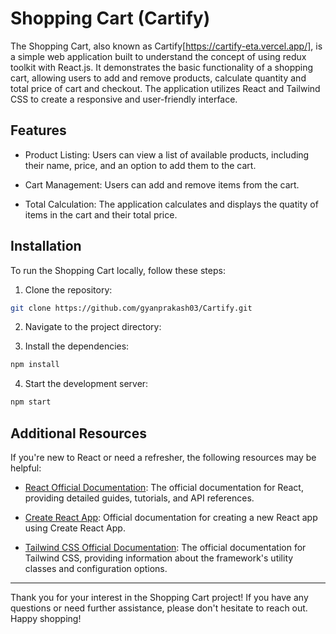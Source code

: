 # Shopping Cart (Cartify)

The Shopping Cart, also known as Cartify[https://cartify-eta.vercel.app/], is a simple web application built to understand the concept of using redux toolkit with React.js. It demonstrates the basic functionality of a shopping cart, allowing users to add and remove products, calculate quantity and total price of cart and checkout. The application utilizes React and Tailwind CSS to create a responsive and user-friendly interface.

## Features

-   Product Listing: Users can view a list of available products, including their name, price, and an option to add them to the cart.

-   Cart Management: Users can add and remove items from the cart.

-   Total Calculation: The application calculates and displays the quatity of items in the cart and their total price.

## Installation

To run the Shopping Cart locally, follow these steps:

1. Clone the repository:

```bash
git clone https://github.com/gyanprakash03/Cartify.git
```

2. Navigate to the project directory:

3. Install the dependencies:

```bash
npm install
```

4. Start the development server:

```bash
npm start
```

## Additional Resources

If you're new to React or need a refresher, the following resources may be helpful:

-   [React Official Documentation](https://reactjs.org/docs): The official documentation for React, providing detailed guides, tutorials, and API references.

-   [Create React App](https://create-react-app.dev/docs/getting-started/): Official documentation for creating a new React app using Create React App.

-   [Tailwind CSS Official Documentation](https://tailwindcss.com/docs): The official documentation for Tailwind CSS, providing information about the framework's utility classes and configuration options.

---

Thank you for your interest in the Shopping Cart project! If you have any questions or need further assistance, please don't hesitate to reach out. Happy shopping!
